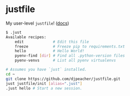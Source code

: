 # justfile

My user-level `justfile`! ([docs](https://just.systems/man/en/chapter_67.html))

```sh
$ .just
Available recipes:
    edit             # Edit this file
    freeze           # Freeze pip to requirements.txt
    hello            # Hello World!
    pyenv-find [dir] # Find all .python-version files
    pyenv-venvs      # List all pyenv virtualenvs
```

```sh
# Assumes you have `just` installed.
cd ~
git clone https://github.com/djpeacher/justfile.git
just justfile/init [alias=".just"]
.just hello # Start a new session.
```
